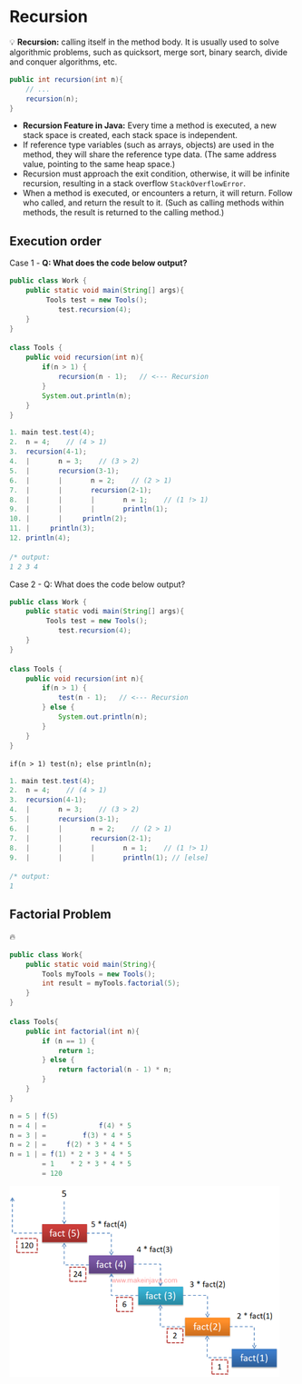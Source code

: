 # Recursion

💡 **Recursion:** calling itself in the method body. It is usually used to solve algorithmic problems, such as quicksort, merge sort, binary search, divide and conquer algorithms, etc.

```java
public int recursion(int n){
    // ...
	recursion(n);
}
```



- **Recursion Feature in Java:** Every time a method is executed, a new stack space is created, each stack space is independent.
- If reference type variables (such as arrays, objects) are used in the method, they will share the reference type data. (The same address value, pointing to the same heap space.)
- Recursion must approach the exit condition, otherwise, it will be infinite recursion, resulting in a stack overflow `StackOverflowError`.
- When a method is executed, or encounters a return, it will return. Follow who called, and return the result to it. (Such as calling methods within methods, the result is returned to the calling method.)

## Execution order 

Case 1 - **Q: What does the code below output?**

```java
public class Work {
	public static void main(String[] args){
		 Tools test = new Tools();
			test.recursion(4);
	}
}

class Tools {
	public void recursion(int n){
		if(n > 1) {
			recursion(n - 1);   // <--- Recursion
		}
		System.out.println(n);
	}
}
```

```java
1. main test.test(4);
2. 	n = 4;    // (4 > 1)
3. 	recursion(4-1);
4. 	|		n = 3;    // (3 > 2)
5.	|		recursion(3-1);
6.	|		|		n = 2;    // (2 > 1)
7.	|		|		recursion(2-1);
8.	|		|		|		n = 1;    // (1 !> 1)
9.	|		|		|		println(1);
10.	|		|	  println(2);
11.	|	  println(3);
12. println(4);

/* output: 
1 2 3 4
```

Case 2 - Q: What does the code below output?

```java
public class Work {
	public static vodi main(String[] args){
		 Tools test = new Tools();
			test.recursion(4);
	}
}

class Tools {
	public void recursion(int n){
		if(n > 1) {
			test(n - 1);   // <--- Recursion
		} else {
			System.out.println(n);
		}
	}
}
```

`if(n > 1) test(n); else println(n);`

```java
1. main test.test(4);
2. 	n = 4;    // (4 > 1)
3. 	recursion(4-1);
4. 	|		n = 3;    // (3 > 2)
5.	|		recursion(3-1);
6.	|		|		n = 2;    // (2 > 1)
7.	|		|		recursion(2-1);
8.	|		|		|		n = 1;    // (1 !> 1)
9.	|		|		|		println(1); // [else]

/* output: 
1
```

## Factorial Problem

🔥


```java
public class Work{
	public static void main(String){
		Tools myTools = new Tools();
		int result = myTools.factorial(5);
	}
}

class Tools{
	public int factorial(int n){
		if (n == 1) {
			return 1;
		} else {
			return factorial(n - 1) * n;
		}
	}
}
```

```java
n = 5 | f(5)
n = 4 | =             f(4) * 5
n = 3 | =         f(3) * 4 * 5
n = 2 | =     f(2) * 3 * 4 * 5
n = 1 | = f(1) * 2 * 3 * 4 * 5
        = 1    * 2 * 3 * 4 * 5
        = 120
```

![Untitled](image/recursion.png)